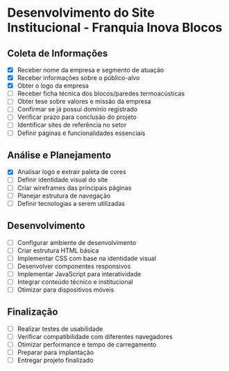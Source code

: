# Desenvolvimento do Site Institucional - Franquia Inova Blocos

## Coleta de Informações
- [x] Receber nome da empresa e segmento de atuação
- [x] Receber informações sobre o público-alvo
- [x] Obter o logo da empresa
- [ ] Receber ficha técnica dos blocos/paredes termoacústicas
- [ ] Obter tese sobre valores e missão da empresa
- [ ] Confirmar se já possui domínio registrado
- [ ] Verificar prazo para conclusão do projeto
- [ ] Identificar sites de referência no setor
- [ ] Definir páginas e funcionalidades essenciais

## Análise e Planejamento
- [x] Analisar logo e extrair paleta de cores
- [ ] Definir identidade visual do site
- [ ] Criar wireframes das principais páginas
- [ ] Planejar estrutura de navegação
- [ ] Definir tecnologias a serem utilizadas

## Desenvolvimento
- [ ] Configurar ambiente de desenvolvimento
- [ ] Criar estrutura HTML básica
- [ ] Implementar CSS com base na identidade visual
- [ ] Desenvolver componentes responsivos
- [ ] Implementar JavaScript para interatividade
- [ ] Integrar conteúdo técnico e institucional
- [ ] Otimizar para dispositivos móveis

## Finalização
- [ ] Realizar testes de usabilidade
- [ ] Verificar compatibilidade com diferentes navegadores
- [ ] Otimizar performance e tempo de carregamento
- [ ] Preparar para implantação
- [ ] Entregar projeto finalizado
